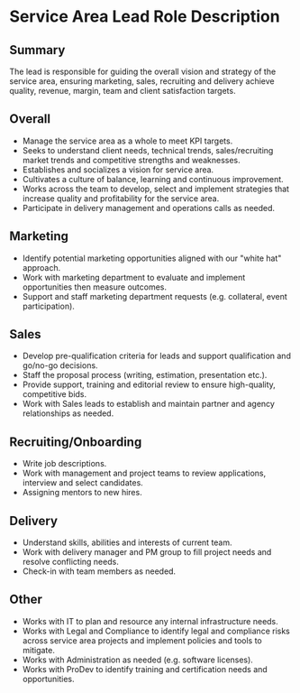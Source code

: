 # Service Area Lead Role Description

## Summary

The lead is responsible for guiding the overall vision and strategy of the service area, ensuring marketing, sales, recruiting and delivery achieve quality, revenue, margin, team and client satisfaction targets.

## Overall

*   Manage the service area as a whole to meet KPI targets.
*   Seeks to understand client needs, technical trends, sales/recruiting market trends and competitive strengths and weaknesses.
*   Establishes and socializes a vision for service area.
*   Cultivates a culture of balance, learning and continuous improvement.
*   Works across the team to develop, select and implement strategies that increase quality and profitability for the service area.
*   Participate in delivery management and operations calls as needed.

## Marketing

*   Identify potential marketing opportunities aligned with our "white hat" approach.
*   Work with marketing department to evaluate and implement opportunities then measure outcomes.
*   Support and staff marketing department requests (e.g. collateral, event participation).

## Sales

*   Develop pre-qualification criteria for leads and support qualification and go/no-go decisions.
*   Staff the proposal process (writing, estimation, presentation etc.).
*   Provide support, training and editorial review to ensure high-quality, competitive bids.
*   Work with Sales leads to establish and maintain partner and agency relationships as needed.

## Recruiting/Onboarding

*   Write job descriptions.
*   Work with management and project teams to review applications, interview and select candidates.
*   Assigning mentors to new hires.

## Delivery

*   Understand skills, abilities and interests of current team.
*   Work with delivery manager and PM group to fill project needs and resolve conflicting needs.
*   Check-in with team members as needed.

## Other

*   Works with IT to plan and resource any internal infrastructure needs.
*   Works with Legal and Compliance to identify legal and compliance risks across service area projects and implement policies and tools to mitigate.
*   Works with Administration as needed (e.g. software licenses).
*   Works with ProDev to identify training and certification needs and opportunities.
